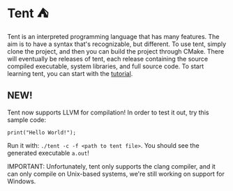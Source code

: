 # Tent ⛺️

Tent is an interpreted programming language that has many features. The aim is to have a syntax that's recognizable, but different. To use tent, simply clone the project,
and then you can build the project through CMake. There will eventually be releases of tent, each release containing the source compiled executable, system libraries, and full source
code. To start learning tent, you can start with the [tutorial](tutorial.md).

## NEW!

Tent now supports LLVM for compilation! In order to test it out, try this sample code:

```
print("Hello World!");
```

Run it with: `./tent -c -f <path to tent file>`. You should see the generated executable `a.out`!

IMPORTANT: Unfortunately, tent only supports the clang compiler, and it can only compile on Unix-based systems, we're still working on support for Windows.
